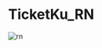 # TicketKu_RN

![rn](https://user-images.githubusercontent.com/51870433/77064650-7306c300-6a12-11ea-8dbd-ccb0f2e8e40d.png)
